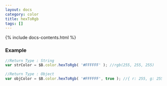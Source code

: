 ```yaml
---
layout: docs
category: color
title: hexToRgb
tags: []
---
```


{% include docs-contents.html %}

### Example
```js
//Return Type : String
var strColor = $B.color.hexToRgb( '#FFFFFF' ); //rgb(255, 255, 255)

//Return Type : Object
var objColor = $B.color.hexToRgb( '#FFFFFF', true ); //{ r: 255, g: 255, b: 255 }
```